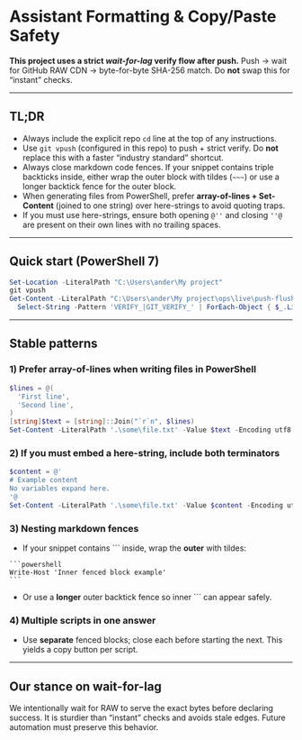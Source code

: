 # Assistant Formatting & Copy/Paste Safety

**This project uses a strict *wait-for-lag* verify flow after push.**
Push → wait for GitHub RAW CDN → byte-for-byte SHA-256 match. Do **not** swap this for “instant” checks.

---
## TL;DR
- Always include the explicit repo `cd` line at the top of any instructions.
- Use `git vpush` (configured in this repo) to push + strict verify. Do **not** replace this with a faster “industry standard” shortcut.
- Always close markdown code fences. If your snippet contains triple backticks inside, either wrap the outer block with tildes (`~~~`) or use a longer backtick fence for the outer block.
- When generating files from PowerShell, prefer **array-of-lines + Set-Content** (joined to one string) over here-strings to avoid quoting traps.
- If you must use here-strings, ensure both opening `@''` and closing `''@` are present on their own lines with no trailing spaces.

---
## Quick start (PowerShell 7)
```powershell
Set-Location -LiteralPath "C:\Users\ander\My project"
git vpush
Get-Content -LiteralPath "C:\Users\ander\My project\ops\live\push-flush.log" -Tail 200 |
  Select-String -Pattern 'VERIFY_|GIT_VERIFY_' | ForEach-Object { $_.Line }
```

---
## Stable patterns

### 1) Prefer array-of-lines when writing files in PowerShell
```powershell
$lines = @(
  'First line',
  'Second line',
)
[string]$text = [string]::Join("`r`n", $lines)
Set-Content -LiteralPath '.\some\file.txt' -Value $text -Encoding utf8
```

### 2) If you must embed a here-string, include both terminators
```powershell
$content = @'
# Example content
No variables expand here.
'@
Set-Content -LiteralPath '.\some\file.txt' -Value $content -Encoding utf8
```

### 3) Nesting markdown fences
- If your snippet contains ``` inside, wrap the **outer** with tildes:
~~~
```powershell
Write-Host 'Inner fenced block example'
```
~~~
- Or use a **longer** outer backtick fence so inner ``` can appear safely.

### 4) Multiple scripts in one answer
- Use **separate** fenced blocks; close each before starting the next. This yields a copy button per script.

---
## Our stance on wait-for-lag
We intentionally wait for RAW to serve the exact bytes before declaring success. It is sturdier than “instant” checks and avoids stale edges. Future automation must preserve this behavior.
